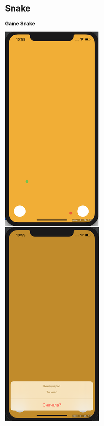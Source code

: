# Snake

### Game Snake

![](https://github.com/DenAnger/Snake/blob/master/Game.png)
![](https://github.com/DenAnger/Snake/blob/master/Game%20Over.png)
